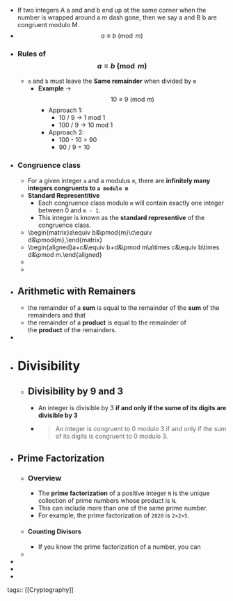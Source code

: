 - If two integers A a and and b end up at the same corner when the number is wrapped around a m dash gone, then we say a and B b are congruent modulo M.
- $$a \equiv b \pmod{m}$$
- ### Rules of $$a \equiv b \pmod{m}$$
	- `a` and `b` must leave the **Same remainder** when divided by `m`
		- **Example** -> $$10 \equiv 9 \: (\text{mod } m)$$
			- Approach 1:
				- 10 / 9 -> 1 mod 1
				- 100 / 9 -> 10 mod 1
			- Approach 2:
				- 100 - 10 = 90
				- 90 / 9 = 10
- ### Congruence class
	- For a given integer `a` and a modulus `m`, there are **infinitely many integers congruents to `a modulo m`**
	- **Standard Representitive**
		- Each congruence class modulo `m` will contain exactly one integer between 0 and `m - 1`.
		- This integer is known as the **standard representive** of the congruence class.
	- \begin{matrix}a\equiv b&\pmod{m}\\c\equiv d&\pmod{m},\end{matrix}
	- \begin{aligned}a+c&\equiv b+d&\pmod m\\a\times c&\equiv b\times d&\pmod m.\end{aligned}
	-
	-
- ## Arithmetic with Remainers
	- the remainder of a **sum** is equal to the remainder of the **sum** of the remainders and that
	- the remainder of a **product** is equal to the remainder of the **product** of the remainders.
-
- # Divisibility
	- ## Divisibility by 9 and 3
		- An integer is divisible by 3 **if and only if the sume of its digits are divisible by 3**
		- > An integer is congruent to 0 modulo 3 if and only if the sum of its digits is congruent to 0 modulo 3.
- ## Prime Factorization
	- ### Overview
		- The **prime factorization** of a positive integer `N` is the unique collection of prime numbers whose product is `N`.
		- This can include more than one of the same prime number.
		- For example, the prime factorization of `2020` is `2×2×5`.
	- #### Counting Divisors
		- If you know the prime factorization of a number, you can
	-
-
-
-
tags:: [[Cryptography]]
